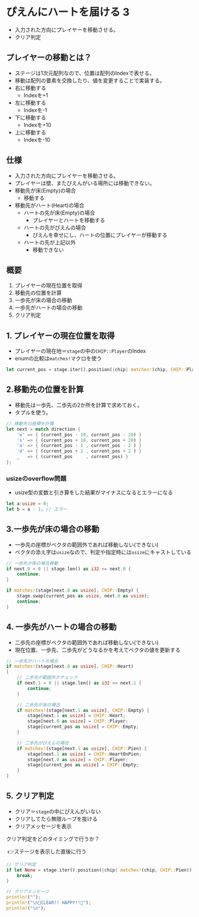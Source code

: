 # ぴえんにハートを届ける 3

- 入力された方向にプレイヤーを移動させる。
- クリア判定



## プレイヤーの移動とは？

- ステージは1次元配列なので、位置は配列のIndexで表せる。
- 移動は配列の要素を交換したり、値を変更することで実装する。
- 右に移動する
  - Indexを+1
- 左に移動する
  - Indexを-1
- 下に移動する
  - Indexを+10
- 上に移動する
  - Indexを-10



## 仕様

- 入力された方向にプレイヤーを移動させる。
- プレイヤーは壁、またぴえんがいる場所には移動できない。
- 移動先が床(Empty)の場合
  - 移動する
- 移動先がハート(Heart)の場合
  - ハートの先が床(Empty)の場合
    - プレイヤーとハートを移動する
  - ハートの先がぴえんの場合
    - ぴえんを幸せにし、ハートの位置にプレイヤーが移動する
  - ハートの先が上記以外
    - 移動できない



## 概要

1. プレイヤーの現在位置を取得
2. 移動先の位置を計算
3. 一歩先が床の場合の移動
4. 一歩先がハートの場合の移動
5. クリア判定



## 1. プレイヤーの現在位置を取得

- プレイヤーの現在地＝`stage`の中の`CHIP::Player`のIndex
- enumの比較は`matches!`マクロを使う

```rust
let current_pos = stage.iter().position(|chip| matches!(chip, CHIP::Player)).unwrap() as i32;
```





## 2.移動先の位置を計算

- 移動先は一歩先、二歩先の2か所を計算で求めておく。
- タプルを使う。

```rust
// 移動先の座標を計算
let next = match direction {
    'w' => { (current_pos - 10, current_pos - 20) }
    's' => { (current_pos + 10, current_pos + 20) }
    'a' => { (current_pos - 1 , current_pos - 2 ) }
    'd' => { (current_pos + 1 , current_pos + 2 ) }
    _   => { (current_pos     , current_pos) }
};
```



### usizeのoverflow問題

- usize型の変数と引き算をした結果がマイナスになるとエラーになる

```rust
let a:usize = 0;
let b = a - 1; // エラー
```



## 3.一歩先が床の場合の移動

- 一歩先の座標がベクタの範囲外であれば移動しない(できない)
- ベクタの添え字は`usize`なので、判定や指定時には`usize`にキャストしている

```rust
// 一歩先が床の場合移動
if next.0 < 0 || stage.len() as i32 <= next.0 {
    continue;
}

if matches!(stage[next.0 as usize], CHIP::Empty) {
    stage.swap(current_pos as usize, next.0 as usize);
    continue;
}
```



## 4. 一歩先がハートの場合の移動

- 二歩先の座標がベクタの範囲外であれば移動しない(できない)
- 現在位置、一歩先、二歩先がどうなるかを考えてベクタの値を更新する

```rust
// 一歩先がハートの場合
if matches!(stage[next.0 as usize], CHIP::Heart) 
{
    // 二歩先が範囲外かチェック
    if next.1 < 0 || stage.len() as i32 <= next.1 {
        continue;
    }

    // 二歩先が床の場合
    if matches!(stage[next.1 as usize], CHIP::Empty) {
        stage[next.1 as usize] = CHIP::Heart;
        stage[next.0 as usize] = CHIP::Player;
        stage[current_pos as usize] = CHIP::Empty;
    }

    // 二歩先がぴえんの場合
    if matches!(stage[next.1 as usize], CHIP::Pien) {
        stage[next.1 as usize] = CHIP::HeartOnPien;
        stage[next.0 as usize] = CHIP::Player;
        stage[current_pos as usize] = CHIP::Empty;
    }
}
```



## 5. クリア判定

- クリア＝`stage`の中にぴえんがいない
- クリアしてたら無限ループを抜ける
- クリアメッセージを表示



クリア判定をどのタイミングで行うか？

​	👉ステージを表示した直後に行う

```rust
// クリア判定
if let None = stage.iter().position(|chip| matches!(chip, CHIP::Pien)) {
    break;
}
```



```rust
// クリアメッセージ
println!("");
println!("\n🥰CLEAR!! HAPPY!!🥰");
println!("\n");
```




